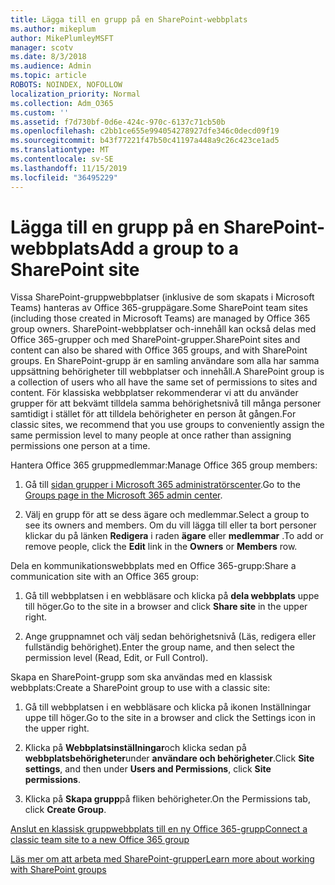 ```yaml
---
title: Lägga till en grupp på en SharePoint-webbplats
ms.author: mikeplum
author: MikePlumleyMSFT
manager: scotv
ms.date: 8/3/2018
ms.audience: Admin
ms.topic: article
ROBOTS: NOINDEX, NOFOLLOW
localization_priority: Normal
ms.collection: Adm_O365
ms.custom: ''
ms.assetid: f7d730bf-0d6e-424c-970c-6137c71cb50b
ms.openlocfilehash: c2bb1ce655e994054278927dfe346c0decd09f19
ms.sourcegitcommit: b43f77221f47b50c41197a448a9c26c423ce1ad5
ms.translationtype: MT
ms.contentlocale: sv-SE
ms.lasthandoff: 11/15/2019
ms.locfileid: "36495229"
---
```

# <a name="add-a-group-to-a-sharepoint-site"></a><span data-ttu-id="dbc3a-102">Lägga till en grupp på en SharePoint-webbplats</span><span class="sxs-lookup"><span data-stu-id="dbc3a-102">Add a group to a SharePoint site</span></span>

<span data-ttu-id="dbc3a-103">Vissa SharePoint-gruppwebbplatser (inklusive de som skapats i Microsoft Teams) hanteras av Office 365-gruppägare.</span><span class="sxs-lookup"><span data-stu-id="dbc3a-103">Some SharePoint team sites (including those created in Microsoft Teams) are managed by Office 365 group owners.</span></span> <span data-ttu-id="dbc3a-104">SharePoint-webbplatser och-innehåll kan också delas med Office 365-grupper och med SharePoint-grupper.</span><span class="sxs-lookup"><span data-stu-id="dbc3a-104">SharePoint sites and content can also be shared with Office 365 groups, and with SharePoint groups.</span></span> <span data-ttu-id="dbc3a-105">En SharePoint-grupp är en samling användare som alla har samma uppsättning behörigheter till webbplatser och innehåll.</span><span class="sxs-lookup"><span data-stu-id="dbc3a-105">A SharePoint group is a collection of users who all have the same set of permissions to sites and content.</span></span> <span data-ttu-id="dbc3a-106">För klassiska webbplatser rekommenderar vi att du använder grupper för att bekvämt tilldela samma behörighetsnivå till många personer samtidigt i stället för att tilldela behörigheter en person åt gången.</span><span class="sxs-lookup"><span data-stu-id="dbc3a-106">For classic sites, we recommend that you use groups to conveniently assign the same permission level to many people at once rather than assigning permissions one person at a time.</span></span>
  
<span data-ttu-id="dbc3a-107">Hantera Office 365 gruppmedlemmar:</span><span class="sxs-lookup"><span data-stu-id="dbc3a-107">Manage Office 365 group members:</span></span>
  
1. <span data-ttu-id="dbc3a-108">Gå till [sidan grupper i Microsoft 365 administratörscenter](https://portal.office.com/adminportal/home#/groups).</span><span class="sxs-lookup"><span data-stu-id="dbc3a-108">Go to the [Groups page in the Microsoft 365 admin center](https://portal.office.com/adminportal/home#/groups).</span></span>
    
2. <span data-ttu-id="dbc3a-109">Välj en grupp för att se dess ägare och medlemmar.</span><span class="sxs-lookup"><span data-stu-id="dbc3a-109">Select a group to see its owners and members.</span></span> <span data-ttu-id="dbc3a-110">Om du vill lägga till eller ta bort personer klickar du på länken **Redigera** i raden **ägare** eller **medlemmar** .</span><span class="sxs-lookup"><span data-stu-id="dbc3a-110">To add or remove people, click the **Edit** link in the **Owners** or **Members** row.</span></span> 
    
<span data-ttu-id="dbc3a-111">Dela en kommunikationswebbplats med en Office 365-grupp:</span><span class="sxs-lookup"><span data-stu-id="dbc3a-111">Share a communication site with an Office 365 group:</span></span>
  
1. <span data-ttu-id="dbc3a-112">Gå till webbplatsen i en webbläsare och klicka på **dela webbplats** uppe till höger.</span><span class="sxs-lookup"><span data-stu-id="dbc3a-112">Go to the site in a browser and click **Share site** in the upper right.</span></span> 
    
2. <span data-ttu-id="dbc3a-113">Ange gruppnamnet och välj sedan behörighetsnivå (Läs, redigera eller fullständig behörighet).</span><span class="sxs-lookup"><span data-stu-id="dbc3a-113">Enter the group name, and then select the permission level (Read, Edit, or Full Control).</span></span>
    
<span data-ttu-id="dbc3a-114">Skapa en SharePoint-grupp som ska användas med en klassisk webbplats:</span><span class="sxs-lookup"><span data-stu-id="dbc3a-114">Create a SharePoint group to use with a classic site:</span></span>
  
1. <span data-ttu-id="dbc3a-115">Gå till webbplatsen i en webbläsare och klicka på ikonen Inställningar uppe till höger.</span><span class="sxs-lookup"><span data-stu-id="dbc3a-115">Go to the site in a browser and click the Settings icon in the upper right.</span></span>
    
2. <span data-ttu-id="dbc3a-116">Klicka på **Webbplatsinställningar**och klicka sedan på **webbplatsbehörigheter**under **användare och behörigheter**.</span><span class="sxs-lookup"><span data-stu-id="dbc3a-116">Click **Site settings**, and then under **Users and Permissions**, click **Site permissions**.</span></span>
    
3. <span data-ttu-id="dbc3a-117">Klicka på **Skapa grupp**på fliken behörigheter.</span><span class="sxs-lookup"><span data-stu-id="dbc3a-117">On the Permissions tab, click **Create Group**.</span></span>
    
[<span data-ttu-id="dbc3a-118">Anslut en klassisk gruppwebbplats till en ny Office 365-grupp</span><span class="sxs-lookup"><span data-stu-id="dbc3a-118">Connect a classic team site to a new Office 365 group</span></span>](https://go.microsoft.com/fwlink/?linkid=2008654)
  
[<span data-ttu-id="dbc3a-119">Läs mer om att arbeta med SharePoint-grupper</span><span class="sxs-lookup"><span data-stu-id="dbc3a-119">Learn more about working with SharePoint groups</span></span>](https://go.microsoft.com/fwlink/?linkid=874658)
  

